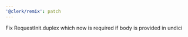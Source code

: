 ```yaml
---
'@clerk/remix': patch
---
```


Fix RequestInit.duplex which now is required if body is provided in undici
